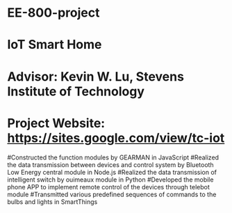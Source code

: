 # EE-800-project
# IoT Smart Home 
# Advisor: Kevin W. Lu, Stevens Institute of Technology
# Project Website: https://sites.google.com/view/tc-iot

#Constructed the function modules by GEARMAN in JavaScript
#Realized the data transmission between devices and control system by Bluetooth Low Energy central module in Node.js
#Realized the data transmission of intelligent switch by ouimeaux module in Python
#Developed the mobile phone APP to implement remote control of the devices through telebot module
#Transmitted various predefined sequences of commands to the bulbs and lights in SmartThings
